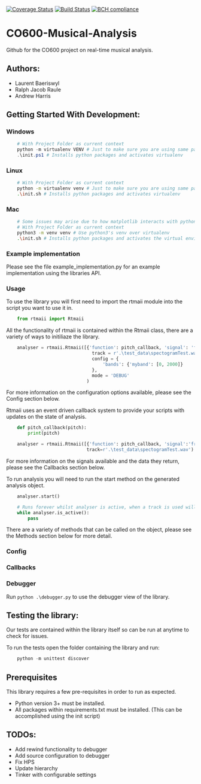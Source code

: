 [![Coverage Status](https://coveralls.io/repos/github/RTMAAI/CO600-Musical-Analysis/badge.svg?branch=master)](https://coveralls.io/github/RTMAAI/CO600-Musical-Analysis?branch=master)
[![Build Status](https://travis-ci.org/RTMAAI/CO600-Musical-Analysis.svg?branch=master)](https://travis-ci.org/RTMAAI/CO600-Musical-Analysis)
[![BCH compliance](https://bettercodehub.com/edge/badge/andrewmumblebee/CO600-Musical-Analysis?branch=master)](https://bettercodehub.com/)

# CO600-Musical-Analysis
Github for the CO600 project on real-time musical analysis.

## Authors:

* Laurent Baeriswyl
* Ralph Jacob Raule
* Andrew Harris

## Getting Started With Development:

### Windows

```powershell
    # With Project Folder as current context
    python -m virtualenv VENV # Just to make sure you are using same package versions
    .\init.ps1 # Installs python packages and activates virtualenv
```

### Linux

```bash
    # With Project Folder as current context
    python -m virtualenv venv # Just to make sure you are using same package versions
    .\init.sh # Installs python packages and activates virtualenv
```

### Mac

```bash
    # Some issues may arise due to how matplotlib interacts with python on mac
    # With Project Folder as current context
    python3 -m venv venv # Use python3's venv over virtualenv
    .\init.sh # Installs python packages and activates the virtual environment
```

### Example implementation

Please see the file example_implementation.py for an example implementation using the libraries API.

### Usage
To use the library you will first need to import the rtmaii module into the script you want to use it in.

```python
    from rtmaii import Rtmaii
```

All the functionality of rtmaii is contained within the Rtmaii class, there are a variety of ways to initiliaze the library.

```python
    analyser = rtmaii.Rtmaii([{'function': pitch_callback, 'signal': 'frequency'}],
                                track = r'.\test_data\spectogramTest.wav',
                                config = {
                                    'bands': {'myband': [0, 2000]}
                                },
                                mode = 'DEBUG'
                              )
```

For more information on the configuration options available, please see the Config section below.

Rtmaii uses an event driven callback system to provide your scripts with updates on the state of analysis.

```python
    def pitch_callback(pitch):
        print(pitch)

    analyser = rtmaii.Rtmaii([{'function': pitch_callback, 'signal':'frequency'},
                              track=r'.\test_data\spectogramTest.wav')
```

For more information on the signals available and the data they return, please see the Callbacks section below.

To run analysis you will need to run the start method on the generated analysis object.

```python
    analyser.start()

    # Runs forever whilst analyser is active, when a track is used will run until it's finished.
    while analyser.is_active():
        pass
```

There are a variety of methods that can be called on the object, please see the Methods section below for more detail.

### Config


### Callbacks


### Debugger

Run ``` python .\debugger.py ``` to use the debugger view of the library.

## Testing the library:

Our tests are contained within the library itself so can be run at anytime to check for issues.

To run the tests open the folder containing the library and run:
```powershell
    python -m unittest discover
```

## Prerequisites

This library requires a few pre-requisites in order to run as expected.
* Python version 3+ must be installed.
* All packages within requirements.txt must be installed. (This can be accomplished using the init script)

## TODOs:
* Add rewind functionality to debugger
* Add source configuration to debugger
* Fix HPS
* Update hierarchy
* Tinker with configurable settings